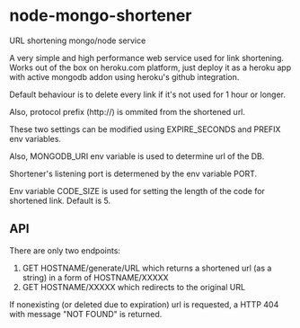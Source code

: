 # node-mongo-shortener
URL shortening mongo/node service

A very simple and high performance web service used for link shortening.
Works out of the box on heroku.com platform, just deploy it as a heroku app with active mongodb addon using heroku's github integration.


Default behaviour is to delete every link if it's not used for 1 hour or longer.

Also, protocol prefix (http://) is ommited from the shortened url.

These two settings can be modified using EXPIRE_SECONDS and PREFIX env variables.

Also, MONGODB_URI env variable is used to determine url of the DB.

Shortener's listening port is determened by the env variable PORT.

Env variable CODE_SIZE is used for setting the length of the code for shortened link. Default is 5.


## API
There are only two endpoints:
1) GET HOSTNAME/generate/URL which returns a shortened url (as a string) in a form of HOSTNAME/XXXXX
2) GET HOSTNAME/XXXXX which redirects to the original URL

If nonexisting (or deleted due to expiration) url is requested, a HTTP 404 with message "NOT FOUND" is returned.
